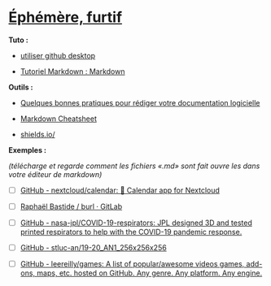 # [Éphémère, furtif](./README.md)

**Tuto :**

- [utiliser github desktop](https://www.youtube.com/results?search_query=utiliser+github+desktop+)

- [Tutoriel Markdown : Markdown](https://www.youtube.com/watch?v=6hikjzymd0c)

**Outils :**

- [Quelques bonnes pratiques pour rédiger votre documentation logicielle](https://www.linkedin.com/pulse/quelques-bonnes-pratiques-pour-r%C3%A9diger-votre-nicolas-philippe)

- [Markdown Cheatsheet](https://github.com/adam-p/markdown-here/wiki/Markdown-Cheatsheet)

- [shields.io/](https://shields.io/)

**Exemples :**

*(télécharge et regarde comment les fichiers «.md» sont fait ouvre les dans votre éditeur de markdown)*

- [ ] [GitHub - nextcloud/calendar: 📆 Calendar app for Nextcloud](https://github.com/nextcloud/calendar)

- [ ] [Raphaël Bastide / burl · GitLab](https://gitlab.com/raphaelbastide/burl)

- [ ] [GitHub - nasa-jpl/COVID-19-respirators: JPL designed 3D and tested printed respirators to help with the COVID-19 pandemic response.](https://github.com/nasa-jpl/COVID-19-respirators)

- [ ] [GitHub - stluc-an/19-20_AN1_256x256x256](https://github.com/stluc-an/19-20_AN1_256x256x256)

- [ ] [GitHub - leereilly/games: A list of popular/awesome videos games, add-ons, maps, etc. hosted on GitHub. Any genre. Any platform. Any engine.](https://github.com/leereilly/games#user-content-boardgame)


